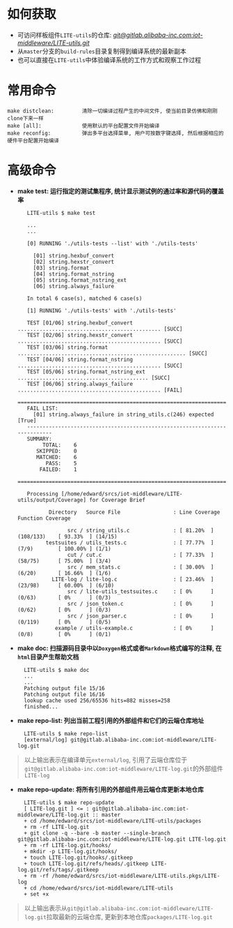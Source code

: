 # 如何获取

* 可访问样板组件`LITE-utils`的仓库: [*git@gitlab.alibaba-inc.com:iot-middleware/LITE-utils.git*](http://gitlab.alibaba-inc.com/iot-middleware/LITE-utils)
* 从`master`分支的`build-rules`目录复制得到编译系统的最新副本
* 也可以直接在`LITE-utils`中体验编译系统的工作方式和观察工作过程

# 常用命令

    make distclean:         清除一切编译过程产生的中间文件, 使当前目录仿佛和刚刚clone下来一样
    make [all]:             使用默认的平台配置文件开始编译
    make reconfig:          弹出多平台选择菜单, 用户可按数字键选择, 然后根据相应的硬件平台配置开始编译

# 高级命令

- **make test: 运行指定的测试集程序, 统计显示测试例的通过率和源代码的覆盖率**

         LITE-utils $ make test
         
         ...
         ...

         [0] RUNNING './utils-tests --list' with './utils-tests'

           [01] string.hexbuf_convert
           [02] string.hexstr_convert
           [03] string.format
           [04] string.format_nstring
           [05] string.format_nstring_ext
           [06] string.always_failure

         In total 6 case(s), matched 6 case(s)

         [1] RUNNING './utils-tests' with './utils-tests'

         TEST [01/06] string.hexbuf_convert .............................................. [SUCC]
         TEST [02/06] string.hexstr_convert .............................................. [SUCC]
         TEST [03/06] string.format ...................................................... [SUCC]
         TEST [04/06] string.format_nstring .............................................. [SUCC]
         TEST [05/06] string.format_nstring_ext .......................................... [SUCC]
         TEST [06/06] string.always_failure .............................................. [FAIL]
         ===========================================================================
         FAIL LIST:
           [01] string.always_failure in string_utils.c(246) expected [True]
         ---------------------------------------------------------------------------
         SUMMARY:
              TOTAL:    6
            SKIPPED:    0
            MATCHED:    6
               PASS:    5
             FAILED:    1
         ===========================================================================

         Processing [/home/edward/srcs/iot-middleware/LITE-utils/output/Coverage] for Coverage Brief

                Directory   Source File                 : Line Coverage            Function Coverage   

                      src / string_utils.c              : [ 81.20%  ] (108/133)    [ 93.33%  ] (14/15)     
               testsuites / utils_tests.c               : [ 77.77%  ] (7/9)        [ 100.00% ] (1/1)       
                      cut / cut.c                       : [ 77.33%  ] (58/75)      [ 75.00%  ] (3/4)       
                      src / mem_stats.c                 : [ 30.00%  ] (6/20)       [ 16.66%  ] (1/6)       
                 LITE-log / lite-log.c                  : [ 23.46%  ] (23/98)      [ 60.00%  ] (6/10)      
                      src / lite-utils_testsuites.c     : [ 0%      ] (0/63)       [ 0%      ] (0/3)       
                      src / json_token.c                : [ 0%      ] (0/62)       [ 0%      ] (0/3)       
                      src / json_parser.c               : [ 0%      ] (0/119)      [ 0%      ] (0/5)       
                  example / utils-example.c             : [ 0%      ] (0/8)        [ 0%      ] (0/1)       

- **make doc: 扫描源码目录中以`Doxygen`格式或者`Markdown`格式编写的注释, 在`html`目录产生帮助文档**

        LITE-utils $ make doc
        ...
        ...
        Patching output file 15/16
        Patching output file 16/16
        lookup cache used 256/65536 hits=882 misses=258
        finished...

- **make repo-list: 列出当前工程引用的外部组件和它们的云端仓库地址**

        LITE-utils $ make repo-list
        [external/log] git@gitlab.alibaba-inc.com:iot-middleware/LITE-log.git

> 以上输出表示在编译单元`external/log`, 引用了云端仓库位于`git@gitlab.alibaba-inc.com:iot-middleware/LITE-log.git`的外部组件`LITE-log`

- **make repo-update: 将所有引用的外部组件用云端仓库更新本地仓库**

        LITE-utils $ make repo-update
        [ LITE-log.git ] <= : git@gitlab.alibaba-inc.com:iot-middleware/LITE-log.git :: master
        + cd /home/edward/srcs/iot-middleware/LITE-utils/packages
        + rm -rf LITE-log.git
        + git clone -q --bare -b master --single-branch git@gitlab.alibaba-inc.com:iot-middleware/LITE-log.git LITE-log.git
        + rm -rf LITE-log.git/hooks/
        + mkdir -p LITE-log.git/hooks/
        + touch LITE-log.git/hooks/.gitkeep
        + touch LITE-log.git/refs/heads/.gitkeep LITE-log.git/refs/tags/.gitkeep
        + rm -rf /home/edward/srcs/iot-middleware/LITE-utils.pkgs/LITE-log
        + cd /home/edward/srcs/iot-middleware/LITE-utils
        + set +x

> 以上输出表示从`git@gitlab.alibaba-inc.com:iot-middleware/LITE-log.git`拉取最新的云端仓库, 更新到本地仓库`packages/LITE-log.git`